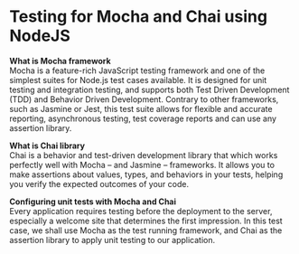 # Testing for Mocha and Chai using NodeJS

**What is Mocha framework**  
Mocha is a feature-rich JavaScript testing framework and one of the simplest suites for Node.js test cases available. It is designed for unit testing and integration testing, and supports both Test Driven Development (TDD) and Behavior Driven Development. Contrary to other frameworks, such as Jasmine or Jest, this test suite allows for flexible and accurate reporting, asynchronous testing, test coverage reports and can use any assertion library.

**What is Chai library**  
Chai is a behavior and test-driven development library that which works perfectly well with Mocha – and Jasmine – frameworks. It allows you to make assertions about values, types, and behaviors in your tests, helping you verify the expected outcomes of your code.

**Configuring unit tests with Mocha and Chai**  
Every application requires testing before the deployment to the server, especially a welcome site that determines the first impression. In this test case, we shall use Mocha as the test running framework, and Chai as the assertion library to apply unit testing to our application.
